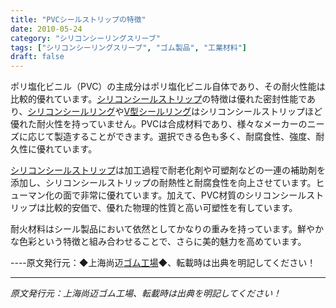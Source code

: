 ```yaml
---
title: "PVCシールストリップの特徴"
date: 2010-05-24
category: "シリコンシーリングスリーブ"
tags: ["シリコンシーリングスリーブ", "ゴム製品", "工業材料"]
draft: false
---
```


ポリ塩化ビニル（PVC）の主成分はポリ塩化ビニル自体であり、その耐火性能は比較的優れています。[シリコンシールストリップ](http://www.smpolymer.com/guijiaomifengtiao/)の特徴は優れた密封性能であり、[シリコンシールリング](http://www.smpolymer.com/)や[V型シールリング](http://www.smpolymer.com/)はシリコンシールストリップほど優れた耐火性を持っていません。PVCは合成材料であり、様々なメーカーのニーズに応じて製造することができます。選択できる色も多く、耐腐食性、強度、耐久性に優れています。

[シリコンシールストリップ](http://www.smpolymer.com/guijiaomifengtiao/)は加工過程で耐老化剤や可塑剤などの一連の補助剤を添加し、シリコンシールストリップの耐熱性と耐腐食性を向上させています。ヒューマン化の面で非常に優れています。加えて、PVC材質のシリコンシールストリップは比較的安価で、優れた物理的性質と高い可塑性を有しています。

耐火材料はシール製品において依然としてかなりの重みを持っています。鮮やかな色彩という特徴と組み合わせることで、さらに美的魅力を高めています。

----原文発行元：◆上海尚迈[ゴム工場](http://www.smpolymer.com/)◆、転載時は出典を明記してください！

---

*原文発行元：上海尚迈ゴム工場、転載時は出典を明記してください！*